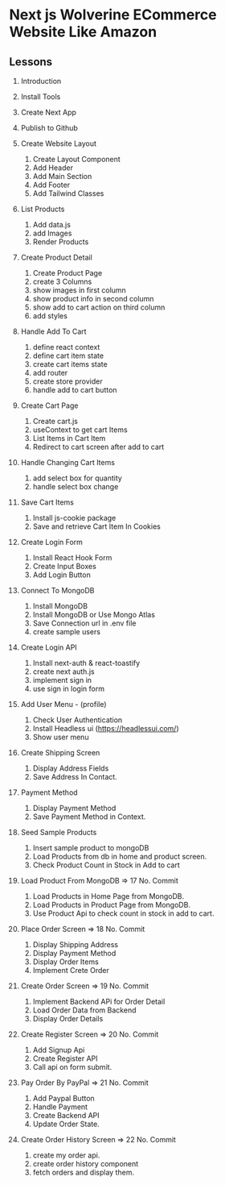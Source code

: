 # Next js Wolverine ECommerce Website Like Amazon

## Lessons

1. Introduction
2. Install Tools
3. Create Next App
4. Publish to Github
5. Create Website Layout
   1. Create Layout Component
   2. Add Header
   3. Add Main Section
   4. Add Footer
   5. Add Tailwind Classes
6. List Products
   1. Add data.js
   2. add Images
   3. Render Products
7. Create Product Detail
   1. Create Product Page
   2. create 3 Columns
   3. show images in first column
   4. show product info in second column
   5. show add to cart action on third column
   6. add styles
8. Handle Add To Cart
   1. define react context
   2. define cart item state
   3. create cart items state
   4. add router
   5. create store provider
   6. handle add to cart button
9. Create Cart Page
   1. Create cart.js
   2. useContext to get cart Items
   3. List Items in Cart Item
   4. Redirect to cart screen after add to cart
10. Handle Changing Cart Items
    1. add select box for quantity
    2. handle select box change
11. Save Cart Items

    1. Install js-cookie package
    2. Save and retrieve Cart Item In Cookies

12. Create Login Form

    1. Install React Hook Form
    2. Create Input Boxes
    3. Add Login Button

13. Connect To MongoDB
    1. Install MongoDB
    2. Install MongoDB or Use Mongo Atlas
    3. Save Connection url in .env file
    4. create sample users
14. Create Login API

    1. Install next-auth & react-toastify
    2. create next auth.js
    3. implement sign in
    4. use sign in login form

15. Add User Menu - (profile)
    1. Check User Authentication
    2. Install Headless ui (https://headlessui.com/)
    3. Show user menu
16. Create Shipping Screen
    1. Display Address Fields
    2. Save Address In Contact.
17. Payment Method
    1. Display Payment Method
    2. Save Payment Method in Context.
18. Seed Sample Products
    1. Insert sample product to mongoDB
    2. Load Products from db in home and product screen.
    3. Check Product Count in Stock in Add to cart
19. Load Product From MongoDB => 17 No. Commit
    1. Load Products in Home Page from MongoDB.
    2. Load Products in Product Page from MongoDB.
    3. Use Product Api to check count in stock in add to cart.
20. Place Order Screen => 18 No. Commit
    1. Display Shipping Address
    2. Display Payment Method
    3. Display Order Items
    4. Implement Crete Order
21. Create Order Screen => 19 No. Commit
    1. Implement Backend APi for Order Detail
    2. Load Order Data from Backend
    3. Display Order Details
22. Create Register Screen => 20 No. Commit
    1. Add Signup Api
    2. Create Register API
    3. Call api on form submit.
23. Pay Order By PayPal => 21 No. Commit
    1. Add Paypal Button
    2. Handle Payment
    3. Create Backend API
    4. Update Order State.
24. Create Order History Screen => 22 No. Commit
    1. create my order api.
    2. create order history component
    3. fetch orders and display them.
